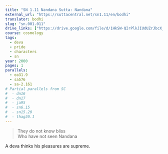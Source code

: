```yaml
---
title: "SN 1.11 Nandana Sutta: Nandana"
external_url: "https://suttacentral.net/sn1.11/en/bodhi"
translator: bodhi
slug: "sn.001.011"
drive_links: ["https://drive.google.com/file/d/1HkSW-QIrPlkJIUdUZrJbcX_9Ljl-WWqO/view?usp=drivesdk"]
course: cosmology
tags:
  - deva
  - pride
  - characters
  - sn
year: 2000
pages: 1
parallels:
  - ea31.9
  - sa576
  - sa-2.161
# Partial parallels from SC
#  - dn16
#  - dn17
#  - ja95
#  - sn6.15
#  - sn15.20
#  - thag20.1
---
```


> They do not know bliss  
Who have not seen Nandana

A deva thinks his pleasures are supreme.
